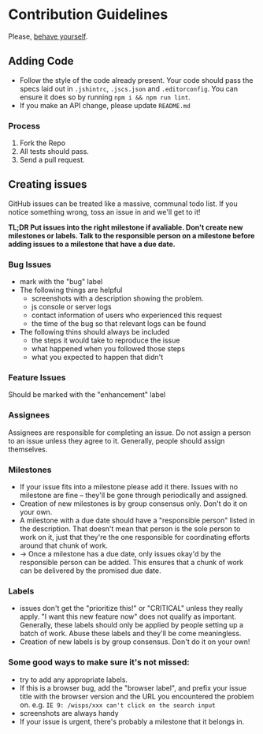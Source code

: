# Contribution Guidelines

Please, [behave yourself](https://github.com/gulpjs/gulp/blob/master/CONTRIBUTING.md#conduct).

## Adding Code
* Follow the style of the code already present. Your code should pass the specs laid out in `.jshintrc`, `.jscs.json` and `.editorconfig`. You can ensure it does so by running `npm i && npm run lint`.
* If you make an API change, please update `README.md`

### Process
1. Fork the Repo
2. All tests should pass.
3. Send a pull request.

## Creating issues
GitHub issues can be treated like a massive, communal todo list. If you notice something wrong, toss an issue in and we'll get to it!

**TL;DR Put issues into the right milestone if avaliable. Don't create new milestones or labels. Talk to the responsible person on a milestone before adding issues to a milestone that have a due date.**

### Bug Issues
* mark with the "bug" label
* The following things are helpful
    * screenshots with a description showing the problem.
    * js console or server logs
    * contact information of users who experienced this request
    * the time of the bug so that relevant logs can be found
* The following thins should always be included
    * the steps it would take to reproduce the issue
    * what happened when you followed those steps
    * what you expected to happen that didn't

### Feature Issues
Should be marked with the "enhancement" label

### Assignees
Assignees are responsible for completing an issue. Do not assign a person to an issue unless they agree to it. Generally, people should assign themselves.

### Milestones
* If your issue fits into a milestone please add it there. Issues with no milestone are fine – they'll be gone through periodically and assigned.
* Creation of new milestones is by group consensus only. Don't do it on your own.
* A milestone with a due date should have a "responsible person" listed in the description. That doesn't mean that person is the sole person to work on it, just that they're the one responsible for coordinating efforts around that chunk of work.
* → Once a milestone has a due date, only issues okay'd by the responsible person can be added. This ensures that a chunk of work can be delivered by the promised due date.

### Labels
* issues don't get the "prioritize this!" or "CRITICAL" unless they really apply. "I want this new feature now" does not qualify as important. Generally, these labels should only be applied by people setting up a batch of work. Abuse these labels and they'll be come meaningless.
* Creation of new labels is by group consensus. Don't do it on your own!

### Some good ways to make sure it's not missed:
* try to add any appropriate labels.
* If this is a browser bug, add the "browser label", and prefix your issue title with the browser version and the URL you encountered the problem on. e.g. `IE 9: /wisps/xxx can't click on the search input`
* screenshots are always handy
* If your issue is urgent, there's probably a milestone that it belongs in.
